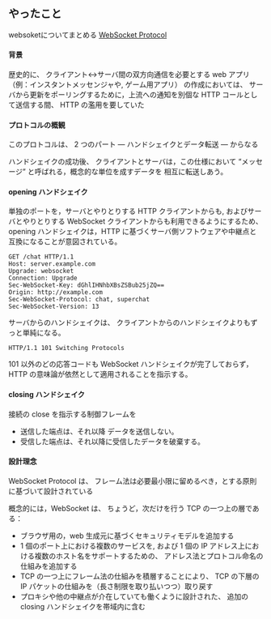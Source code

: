 ## やったこと

websoketについてまとめる
[WebSocket Protocol](https://triple-underscore.github.io/RFC6455-ja.html)  

#### 背景
歴史的に、 クライアント↔サーバ間の双方向通信を必要とする web アプリ （例：インスタントメッセンジャや, ゲーム用アプリ） の作成においては、 サーバから更新をポーリングするために，上流への通知を別個な HTTP コールとして送信する間、 HTTP の濫用を要していた  

#### プロトコルの概観
このプロトコルは、 2 つのパート — ハンドシェイクとデータ転送 — からなる  

ハンドシェイクの成功後、 クライアントとサーバは，この仕様において “メッセージ” と呼ばれる，概念的な単位を成すデータを 相互に転送しあう。  

#### opening ハンドシェイク

単独のポートを，サーバとやりとりする HTTP クライアントからも, およびサーバとやりとりする WebSocket クライアントからも利用できるようにするため、 opening ハンドシェイクは，HTTP に基づくサーバ側ソフトウェアや中継点と互換になることが意図されている。

```
GET /chat HTTP/1.1
Host: server.example.com
Upgrade: websocket
Connection: Upgrade
Sec-WebSocket-Key: dGhlIHNhbXBsZSBub25jZQ==
Origin: http://example.com
Sec-WebSocket-Protocol: chat, superchat
Sec-WebSocket-Version: 13
```

サーバからのハンドシェイクは、 クライアントからのハンドシェイクよりもずっと単純になる。

```
HTTP/1.1 101 Switching Protocols
```

101 以外のどの応答コードも WebSocket ハンドシェイクが完了しておらず，HTTP の意味論が依然として適用されることを指示する。

#### closing ハンドシェイク
接続の close を指示する制御フレームを
  - 送信した端点は、それ以降 データを送信しない。
  - 受信した端点は、それ以降に受信したデータを破棄する。

#### 設計理念

WebSocket Protocol は、 フレーム法は必要最小限に留めるべき，とする原則に基づいて設計されている   

概念的には，WebSocket は、 ちょうど，次だけを行う TCP の一つ上の層である：
- ブラウザ用の，web 生成元に基づくセキュリティモデルを追加する
- 1 個のポート上における複数のサービスを, および 1 個の IP アドレス上における複数のホスト名をサポートするための、 アドレス法とプロトコル命名の仕組みを追加する
- TCP の一つ上にフレーム法の仕組みを積層することにより、 TCP の下層の IP パケットの仕組みを（長さ制限を取り払いつつ）取り戻す
- プロキシや他の中継点が介在していても働くように設計された、 追加の closing ハンドシェイクを帯域内に含む












